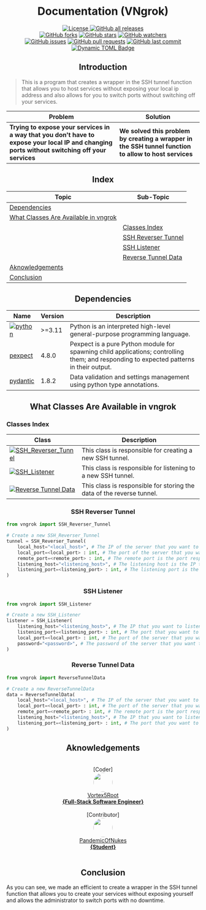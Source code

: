 <h1 align="center"> Documentation (VNgrok) </h1>
<p align="center">
    <a href="https://github.com/Vortex5Root/VNgrok/blob/master/LICENSE"><img src="https://img.shields.io/github/license/Vortex5Root/VNgrok.svg" alt="License">
    <a href="https://github.com/Vortex5Root/VNgrok/releases"><img src="https://img.shields.io/github/downloads/Vortex5Root/VNgrok/total.svg" alt="GitHub all releases"></a><br>
    <a href="https://github.com/Vortex5Root/VNgrok/network"><img src="https://img.shields.io/github/forks/Vortex5Root/VNgrok.svg" alt="GitHub forks"></a>
    <a href="https://github.com/Vortex5Root/VNgrok/stargazers"><img src="https://img.shields.io/github/stars/Vortex5Root/VNgrok.svg" alt="GitHub stars"></a>
    <a href="https://github.com/Vortex5Root/VNgrok/watchers"><img src="https://img.shields.io/github/watchers/Vortex5Root/VNgrok.svg" alt="GitHub watchers"></a><br>
    <a href="https://github.com/Vortex5Root/VNgrok/issues"><img src="https://img.shields.io/github/issues/Vortex5Root/VNgrok.svg" alt="GitHub issues"></a>
    <a href="https://github.com/Vortex5Root/VNgrok/pulls"><img src="https://img.shields.io/github/issues-pr/Vortex5Root/VNgrok.svg" alt="GitHub pull requests"></a>
    <a href="https://github.com/Vortex5Root/VNgrok/commits/master"><img src="https://img.shields.io/github/last-commit/Vortex5Root/VNgrok.svg" alt="GitHub last commit"></a><br>
    <a href="https://github.com/Daisie-Bell/svaeva-sdk/svaeva-sdk/releases"><img alt="Dynamic TOML Badge" src="https://img.shields.io/badge/dynamic/toml?url=https%3A%2F%2Fraw.githubusercontent.com%2FVortex5Root%2FVNgrok%2Fmain%2Fpyproject.toml&query=%24.tool.poetry.version&style=for-the-badge&logo=data%3Aimage%2Fpng%3Bbase64%2CiVBORw0KGgoAAAANSUhEUgAAAQAAAAEACAMAAABrrFhUAAAC%2BlBMVEUAAACWXjexgE61gk%2B9hkrepmueZzvipmmWYjmzgVCYZDrfp2yUYDmodkWWYTjepWuVYTiWYjmXYjnepmvfp2u1gU%2FfqG3orW%2BZZTvepmvepWvfpmvepmviqmnyyJXepmvdpWzepWuWYjizglDepmuWYjjepWvfpmvfpmu0glDhpWuygk%2BZZTvdpmuyglCzgVDepWyVYTjepmyzglCWYjiVYTiWYjiWYji0glDjo2qzgU%2BYXjanc0WygVH72KjepWvepWvepmuzglCVYjjepWzepWuzgVHepWvepmuWYTiWYTi3gU%2FgpWyWYTe4g1Cygk6VYzWcZTuzgVDepWyzglDepmuVYTizgVDdpWuVYTjzy5eVYTjzy5ffpmu0glC0glDfpmuWYjffpmuzgVCzgVCWYTf61qb41KSyglD406P406KzglCzglCWYTizglCyglG0glD0zJuWYTf3y5nfp2z1zpn605%2B6hFL61qbepmyzgVGVYjnyyZiyglD0zJn1zp3PmmDeo2ndqGuzglGWYjnepmz%2F4LK%2Fn4VpUThaQSx7XD6gdUq0j3KOaUSYZDqufk%2BZZTuXb0dyVzuXYzn%2F3rCFY0FuVDqSXzeqgV%2F93K6pe01eQi372arksHjfqG6zglBwTTBfQy30zJrjrnXgqnDepWvYoWi4hlShckx5UTL826zrvIblsnvcpGrAjVm7iFWleEz616fuwYyaZjxoUDh8UzP306L2z53vxJDsvonaomnRmmPEkFu2hFJlRi751aXzypfUnWXLlV%2BcckmUYDh1TzHv0KbJqIjpuoPot4HirHPPmWLNl2CSbEaPXjdiRC3IkV2jb0OJZkN2WTyNXTeJWjaEVzSxiGrXn2e%2BiVa0f06faj9qSS%2FwxpO8m4DWn2bCi1emeVa3glGsd0ibakN9VDP41KTAn4O6l3ulh2%2Bye0yHWTWAVTTsy6Dntn6NcFmAYD%2Fcu5aui3CofVqRcll4Wz3kw5vTspDTsZDSsI%2FEoYG3k3apgF%2BjdVG3%2FlxkAAAAg3RSTlMALi4tBvwLFuqo7jIsEvz59eTeWkcpHgn5xqV%2FYQ%2F%2B6OTZ2LatoJV1UVEqG%2FPy8unMt52Pi3hURz4kJBz%2B%2Ffft39bVxbq0r5%2BHgG9EOjc1MSQW9vXb0dC%2FvayjlY2NfHVsaGdkXV3w5d%2Fc0s3Jx6CDcWhiVj8%2BLvXr183LtZl4STUnJrWO%2Fp4AAAw5SURBVHja7JtdSFNhGMdPpXjhRRdGMjUtkKwgCK8KohSMgqKbCCIKooui7qJviL523nMYRAUNbGya60uaWrRwZdrMyPILLTDLyj6xb40i%2BqKL3u3onuaanuPzbDtn2%2B%2FC%2B%2F9%2F73nf5%2F88j0KSJEmSJEmSJEmSGJC50bRqekn2HCFBKVjMFEpmCQnIhjwGFOcICUZGEQsmLztNSBwyZrBQJs%2BcKiQGs4pZGLIWCPHPlHksPKlL4%2F0U7DCxMYhrC9LXMCD8KYjXDyF9CVNHalY81kZz8pkG8tOF%2BGJBVirTxpopQvwwtTCVaWdevFTIaTMns%2FGxN0MwPmnrQb52ZhjdgmnLVjFOolowLXsu4ySqBZn73IyG1UZ8EVLWuiTJUcVoMK0QjEXKWofk53ILo6HESKVRJpcfoJHKgnzDFMjrFklBvBlkJKQao18A8gFPNZEFhboPyyA%2FmNNnGAponOm6d7gf5Idwk8qCZdMEnbJtkzQa1tNljITFBZmCDgH5YbFSfQjT9TdH2L5HUoOV6kMo1ldW3r5ZUos1t42RME8%2FxeEBkK8G27WzjIQl%2BqiMdm6RtGJzlxNVRrEvC0C%2BJlzu8rgoC3ZtlQCtFjAS5mYjygK0fKuEwFFFVRYIMSGzIFdC0thq3LIgxbfgcOa0hIAyJc2IclmQsnE681N2VUJytYyoLIhm2yyniAWoRlhAGxRNiJ4Rar%2Bj2iPhsPYRVUb5h4XIM2s1C6H1jYTDVkdUGSHKAtx%2BR8tlCcdleBORZUEko%2FIKEwtLlV4sQLyJyP2OKodOLEDMUXD7HeV1Lp1URiXkOfFQPlNDuRtrgYemLEgtRNyGqP2Os9ds%2BigL5hakCAgQ%2Bx0IC2ibp0UZsdrvaOuz6sMCU3qs9jvacq0Sjps0ncOsqbHa7zhzE3sKiDqH2Zmx2u8ow2ZlVx2jIC9nvP2OxQwHPis7aCJCcTriHzpwVHv0YcEyQSO830HEoC8oxr5zaErTFPmKGCGtjRICqi2bPA35IIcRAVlZDxFhverMy%2BiArKyD5mmhoI4ljBAIitisTFAcLhVUcb7hhvnic0YOOiiiJuv1lb0dbIeq4rfX7OPiI0ZNuRubksZtQdNrkfM4X1DBQbPCqYvnGR5EUKSLCI8%2BiAq7BRUsNwdouE5vQZ812i30849PiENcUTNHXWkGKC2AoIhtoV8r1yT%2FqAjMF8ZmojmIW%2BcYGkRQRBaH118dF%2F9ltmoDgMp2Rg1%2BqNqoqiyouXQlIL2nopP%2FXa7BAOBSE8NDHRSvDo4pvzcgv%2FtCl71H5EzQZABA9yAQDlU9o9bH5148EYd48NRi8XaLCAM4DTURsMCDro9VyO%2Fh8i0Vt0WcAfS3IQRF%2BuWCcw3D8kv7vVy%2B94EoYg3gVNYzeloa6SPCvfvD8pvtXL7zkyiiDAB66RMCPitbc8%2F%2BX%2F7tC3YLp6JUxBoAnCIqjGiHqjY3C9DB5SvUOi1w%2BtEGALdqGD11Lpr%2BcfvC4V%2B%2FtsvCcdaKANqA0MJIR1nZxZun9a8D8p0WOP3EBoQWRjoJigPHAt%2B%2BIt%2F7URTpDYDCSF8W3Lkrv1Ru%2FiH5XXD3ExoA3CO5CtBDVZAvyyf98u1%2B%2BfYLt8XxGjDJrIobHYwC5FAV5HMDlIfPhz%2F4UJ8AfGFEn5VBPuePcvXB04c2INq3IQxVtcvnfFPkO%2FtFMSoGIFqn%2BKwM8oHPysdfKkbBAOAUooGOzMogHwxoBvmRNgCIkAUelfLBALj7KAyI%2FYcw6gKy45c8km9w90XPAMQMAZOVHT%2FlUE6KUTaAvjhUOVS1%2FZAB4GEsDKCdIagaqtq%2BvJX%2FyxE6A%2FRlQXBQ9MnXrQEhEYF8qPqdy9e1AeYb0DulD4oDXL7eDeARAVISrQUDv2XZCAb4ekYROAVNle9khAHUcTh6bTOY8B%2BRjXIClA%2BB6BTAhP%2BIgU6Ach3WEMl%2F5ZvwG%2B0EkFkAE%2F6vBjsBJI8iTPi7n7433AlAX4cw4e%2BusFjeG%2FAEoPpmfMQN8jnGPAF%2BC%2BpR8kubLRzjnoBxVYcw4e%2FkI24%2FdiNegpp76KETfouCvbnUeM%2Bg9g8B5MOIO9DrfWdwA9RaABP%2Bnq7Ary9yZEN%2FAgq9Y74I7QsD8r3%2F%2FPrxYgA%2FBR2jdI1gwi9%2BHJLvrA10%2BmXDfwKwYzLKTjs8%2FJyufj7kVWvAM0OcgPBLh00fRsr3Bo%2F45bEwjgGQEYICv0LnkPwKvuARtwZwC9pHBP7gh9%2F5l32zCbkhCuP48ZEQQilrshBdyWc%2BNpRCPhNJkVDKZ7ayemZxmjHGjGbcxkI2YqNZXBtldbO80b1FSaIoCwslKylnZlzPjLlzzTjmzpk581vQ212d3z3neZ7%2FOe%2FrV75aCwiaIgZ%2BbPxh5cOjn0NAVYogKriPgT9S%2Bp8%2FVnxqvwMYT9m78juWeENuB4f%2FzUtFKU7AHKF2ADPw5IUy5PEdv%2FKxF16ZBMCjYev%2F%2BJzt%2FYfj3vc%2F1PAIMLaEre8N7v00HtRTwOvg679z7xl%2B%2BWkCankE4K6iKJ8f%2BidfYgEMLgGv2u329esVnAMCbvIK%2BPRgWCWz7ADhagCs5BTwCv80sJoClnAJePtDQap5BLgEXPe3fcUFLFSQnALeflV8ZBHwPu3rl0VA%2B4%2FlPxh%2BIJ%2BA7%2B8fvI98%2BxUXsEBBsgl421ViSCfgvRJHNgGJXwmWTMCnxORXcQEzlSyggGTxl0tAW0mnkhciOQSkFQBZdsDX9vW3I9dfcQGzlTw0AhoBjYC6CRh7JdYIyES15wDxBEi%2FAyYsYLEyhkZAI6AR0AhoBDQC6i1g7PN4I6B0ARr8gVwCjC%2FUgzhSCfAsSlUoGI5r%2FqIFeA5ldCGGRAIMh%2FpYEEMiAeDa1EeHOBLVAPjWYQIcF6JIJUClHabAhhBDNwBAMgGUdlSqgY9m0T77TzoBFDR%2F3YZNGR6AhAJ8emFLUAEkFaCpNKArqwCmIDYVqJp0AkDtRKaCAVU16QRQyhQ4xu9PVE06AZTqlg0%2BfUoDBdIJ0MA0gGHSEFWTTkCIS4eoXt0ETBsvAH8aYrv1EhDZAV%2FSBZg0gs0REm4oHBQtAEwrKQBvCxC9jgJMM1QwWgDoNIIDXq92AnRqBQpSBBgWjWCCanVrJ4CigqQA6NIIFph%2BQ6iFgGlY5lABCkDs%2BBaw%2FH9r1QVcO1TQTRFgDCiiBzumVysBgQIc93oOCkh0AseAvv9xHY4AE4C4KiowdAdXiC8HAXpYEgzRBWzOIGARxNBiCjxAIqfAMVzfxUD0IjiTZGEVpCpA4gYs1aKMrugC1pEsnAYYreCLCwn0TmQiFn0O2E6ysfFQUsEgJffolHYcGtAXfRBaPYNk5cRBQDAWoILYRKx7pq73XMFH4SXrSQ5WzII0BWZCQB9A%2BDC08AzJye5tKQr0hABVeAELTk4n%2BTl9dpSCCgqYuQuXn4%2FLLUjQ61VMwOx1M8g%2FM3fNVkhQKQHzd84gXGyalb521fb4BdxSCmT%2B2rmEm2lLYSQaZdh9gQXMO3aA%2FBc2HoERdMP5p9MRVMC8ZZh8ilFg6L8UfBOwBsxbtp%2F8VzaegySuTQN04a7Fj%2B4n%2F53lh9IVOD2hjsDqOaQQLq9KV6AawgjYvocUxYzjLUjiqZRhC3IEtm8gRYCTESDx%2BwJNBAGHi1s%2B5sS7oxQMqFq%2BAEy8hTL1PIzAtHhqQPGJt%2FiGAEapAhZcIZPkVKwhlD8JYuKdFNOPt8QRMJMj8fI0BEEEzGaJtxxWXNxavgBMvGWwaEdJAnD5B0i57DsCfPAF%2Fs2kfHafBx4ECfxcLN%2FGcwRESrwIxw16XgFiJV6OyWiSAlbvIcIx%2FURrUjXggoDL95lxqTUJAVc3EGGZu%2BZg0QIOrydCs%2BIa5ETEwM%2F5lHS3qCK48AqpBNOWcgpIf%2BKuCnuX5hAgauDnY9%2BOrAch8xN31Vg0i1sAPnFXb%2Fmhgiy7QPDAX7yCDE%2FcVebvNyYVSbwc5XBpbgG4fJESb1FNcUzgFy3xFtMUUxPvFFInFs3KJ2C7oIn35yjqI9gSHQC5g7jHS1EqsCUqAMKGp%2FfBqSAPMwCGYo%2BXAqCNMWSCMcU93AFvnD7OABBMZBgRIBlpHmH%2B0O3xUgI0s%2BEBMJR7vBQFgTJsQGRI93gpAdrxVaAAuDjEe7wUAat8YGlgw6U6tHu8lAE2P4ZRMApGwSgYBaNgFIyCgQEAwXdFD9%2BxBFoAAAAASUVORK5CYII%3D&label=Package%20Version"></a>
</p>

<h2 align="center">Introduction</h2>

> This is a program that creates a wrapper in the SSH tunnel function that allows you to host services without exposing your local ip address and also allows for you to switch ports without switching off your services.

| Problem | Solution |
| --- | --- |
| **Trying to expose your services in a way that you don't have to expose your local IP and changing ports without switching off your services** | **We solved this problem by creating a wrapper in the SSH tunnel function to allow to host services** |

<h2 align="center"> Index </h2>

| Topic | Sub-Topic |
| --- | --- |
| [Dependencies](#dependencies) | |
| [What Classes Are Available in vngrok](#what-classes-are-available-in-vngrok) | |
| | [Classes Index](#classes-index) |
| | [SSH Reverser Tunnel](#ssh-reverser-tunnel) |
| | [SSH Listener](#ssh-listener) |
| | [Reverse Tunnel Data](#reverse-tunnel-data) |
| [Aknowledgements](#aknowledgements) | |
| [Conclusion](#conclusion) | |

<h2 align="center">Dependencies</h2>

| Name | Version | Description |
| --- | --- | --- |
| [![python](https://img.shields.io/badge/Python-3776AB?style=for-the-badge&logo=python&logoColor=ffdd54)](https://www.python.org/) | >=3.11 | Python is an interpreted high-level general-purpose programming language. |
| [pexpect](https://pexpect.readthedocs.io/en/stable/) | 4.8.0 | Pexpect is a pure Python module for spawning child applications; controlling them; and responding to expected patterns in their output. |
| [pydantic](https://pydantic-docs.helpmanual.io/) | 1.8.2 | Data validation and settings management using python type annotations. |

<h2 align="center">What Classes Are Available in vngrok</h2>

<h3>Classes Index</h3>

| Class | Description |
| --- | --- |
| [![SSH_Reverser_Tunnel](https://img.shields.io/badge/SSH_Reverser_Tunnel-3776AB?style=for-the-badge&logo=python&logoColor=ffdd54)](#ssh-reverser-tunnel) | This class is responsible for creating a new SSH tunnel. |
| [![SSH_Listener](https://img.shields.io/badge/SSH_Listener-3776AB?style=for-the-badge&logo=python&logoColor=ffdd54)](#ssh-listener) | This class is responsible for listening to a new SSH tunnel. |
| [![Reverse Tunnel Data](https://img.shields.io/badge/ReverseTunnelData-3776AB?style=for-the-badge&logo=python&logoColor=ffdd54)](#reverse-tunnel-data) | This class is responsible for storing the data of the reverse tunnel. |

<h3 align="center">SSH Reverser Tunnel</h3>

```python
from vngrok import SSH_Reverser_Tunnel

# Create a new SSH_Reverser_Tunnel
tunnel = SSH_Reverser_Tunnel(
    local_host="<local_host>", # The IP of the server that you want to expose to the internet.
    local_port=<local_port> : int, # The port of the server that you want to expose to the internet.
    remote_port=<remote_port> : int, # The remote port is the port responsible to host your server locally on the remote host.
    listening_host="<listening_host>", # The listening host is the IP that you want to listen to receive connections.
    listening_port=<listening_port> : int, # The listening port is the port that you want to receive connections.
)
```

<h3 align="center">SSH Listener</h3>

```python
from vngrok import SSH_Listener

# Create a new SSH_Listener
listener = SSH_Listener(
    listening_host="<listening_host>", # The IP that you want to listen to receive connections.
    listening_port=<listening_port> : int, # The port that you want to receive connections.
    local_port=<local_port> : int, # The port of the server that you want to expose to the internet.
    password="<password>", # The password of the server that you want to expose to the internet.
)
```

<h3 align="center">Reverse Tunnel Data</h3>

```python
from vngrok import ReverseTunnelData

# Create a new ReverseTunnelData
data = ReverseTunnelData(
    local_host="<local_host>", # The IP of the server that you want to expose to the internet.
    local_port=<local_port> : int, # The port of the server that you want to expose to the internet.
    remote_port=<remote_port> : int, # The remote port is the port responsible to host your server locally on the remote host.
    listening_host="<listening_host>", # The IP that you want to listen to receive connections.
    listening_port=<listening_port> : int, # The port that you want to receive connections.
)
```

<h2 align="center">Aknowledgements</h2>

<p align="center">
    <br>[Coder]<br>
    <a href="https://github.com/Vortex5Root"><img src=https://avatars.githubusercontent.com/u/102427260?s=200&v=4 width=50 style="border-radius: 50%;"><br>Vortex5Root <br><b>        {Full-Stack Software Engineer}</b></a><br>
    <br>[Contributor]<br>
    <a href="https://github.com/PandemicOfNukes"><img src=https://avatars.githubusercontent.com/u/59929476?s=200&v=4 width=50 style="border-radius: 50%;"><br>PandemicOfNukes <br><b>        {Student}</b></a><br><br>
</p>

<h2 align="center">Conclusion</h2>
As you can see, we made an efficient to create a wrapper in the SSH tunnel function that allows you to create your services without exposing yourself and allows the administrator to switch ports with no downtime.
